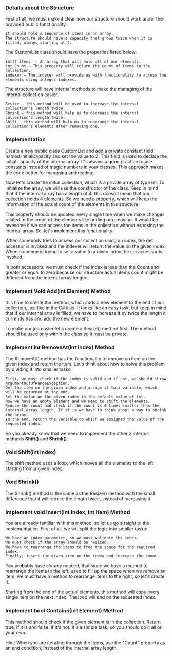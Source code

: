### Details about the Structure

First of all, we must make it clear how our structure should work under the provided public functionality.

	It should hold a sequence of items in an array. 
	The structure should have a capacity that grows twice when it is filled, always starting at 2. 

The CustomList class should have the properties listed below:

	int[] items  – An array that will hold all of our elements.
	int Count – This property will return the count of items in the collection.
	indexer – The indexer will provide us with functionality to access the elements using integer indexes.

The structure will have internal methods to make the managing of the internal collection easier.

	Resize – this method will be used to increase the internal collection's length twice.
	Shrink – this method will help us to decrease the internal collection's length twice.
	Shift – this method will help us to rearrange the internal collection's elements after removing one.

### Implementation

Create a new public class CustomList and add a private constant field named InitialCapacity and set the value to 2. This field is used to declare the initial capacity of the internal array. It's always a good practice to use constants instead of magic numbers in your classes.
This approach makes the code better for managing and reading.

Now let's create the initial collection, which is a private array of type int. To initialize the array, we will use the constructor of the class.
Keep in mind that if the internal array has a length of 4, this doesn't mean that our collection holds 4 elements. So we need a property, which will keep the information of the actual count of the elements in the structure.

This property should be updated every single time when we make changes related to the count of the elements like adding or removing.
It would be awesome if we can access the items in the collection without exposing the internal array. So, let's implement this functionality. 

When somebody tries to access our collection using an index, the get accessor is invoked and the indexer will return the value on the given index. When someone is trying to set a value to a given index the set accessor is invoked.

In both accessors, we must check if the index is less than the Count and greater or equal to zero because our structure actual items count might be different from the internal array length.

### Implement Void Add(int Element) Method

It is time to create the method, which adds a new element to the end of our collection, just like in the C# lists. It looks like an easy task, but keep in mind that if our internal array is filled, we have to increase it by twice the length it currently has and add the new element.

To make our job easier let's create a Resize() method first. The method should be used only within the class so it must be private. 

### Implement int RemoveAt(int Index) Method

The RemoveAt() method has the functionality to remove an item on the given index and return the item. Let's think about how to solve this problem by dividing it into smaller tasks.

	First, we must check if the index is valid and if not, we should throw ArgumentOutOfRangeException.
	Get the item on the given index and assign it to a variable, which will be returned at the end.
	Set the value on the given index to the default value of int.
	Now we have an empty element and we need to shift the elements.
	Reduce the count and check if the count is 4 times smaller than the internal array length. If it is we have to think about a way to shrink the array.
	In the end, return the variable to which we assigned the value of the requested index. 

So you already know that we need to implement the other 2 internal methods **Shift()** and **Shrink()**.

### Void Shift(int Index)

The shift method uses a loop, which moves all the elements to the left starting from a given index.

### Void Shrink()

The Shrink() method is the same as the Resize() method with the small difference that it will reduce the length twice, instead of increasing it. 

### Implement void Insert(int Index, Int Item) Method

You are already familiar with this method, so let us go straight to the implementation. First of all, we will split the logic into smaller tasks:

	We have an index parameter, so we must validate the index.
	We must check if the array should be resized.
	We have to rearrange the items to free the space for the required index.
	Finally, insert the given item on the index and increase the count.

You probably have already noticed, that since we have a method to rearrange the items to the left, used to fill up the space when we remove an item, we must have a method to rearrange items to the right, so let's create it.

Starting from the end of the actual elements, this method will copy every single item on the next index. The loop will end on the requested index.

### Implement bool Contains(int Element) Method

This method should check if the given element is in the collection. Return true, if it is and false, if it's not. It's a simple task, so you should do it all on your own.  

Hint: When you are iterating through the items, use the "Count" property as an end condition, instead of the internal array length.
